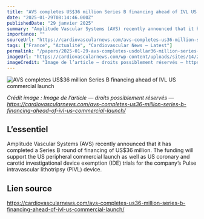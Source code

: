 ```yaml
---
title: "AVS completes US$36 million Series B financing ahead of IVL US commercial launch"
date: "2025-01-29T08:14:46.000Z"
publishedDate: "29 janvier 2025"
summary: "Amplitude Vascular Systems (AVS) recently announced that it has completed a Series B round of financing of US$36 million. The funding will support the US peripheral commercial launch as well as US coronary and carotid investigational device exemption (IDE) trials for the company’s Pulse intravascular lithotripsy (PIVL) device."
importance: ""
sourceUrl: "https://cardiovascularnews.com/avs-completes-us36-million-series-b-financing-ahead-of-ivl-us-commercial-launch/"
tags: ["France", "Actualité", "Cardiovascular News — Latest"]
permalink: "/papers/2025-01-29-avs-completes-usdollar36-million-series-b-financing-ahead-of-ivl-us-commercial-launch"
imageUrl: "https://cardiovascularnews.com/wp-content/uploads/sites/14/2025/01/AVS_Full-System-W-Screen-1-JPEG-HI-RES.jpg"
imageCredit: "Image de l’article — droits possiblement réservés — https://cardiovascularnews.com/avs-completes-us36-million-series-b-financing-ahead-of-ivl-us-commercial-launch/"
---
```


![AVS completes US$36 million Series B financing ahead of IVL US commercial launch](https://cardiovascularnews.com/wp-content/uploads/sites/14/2025/01/AVS_Full-System-W-Screen-1-JPEG-HI-RES.jpg)

*Crédit image : Image de l’article — droits possiblement réservés — https://cardiovascularnews.com/avs-completes-us36-million-series-b-financing-ahead-of-ivl-us-commercial-launch/*

## L’essentiel

Amplitude Vascular Systems (AVS) recently announced that it has completed a Series B round of financing of US$36 million. The funding will support the US peripheral commercial launch as well as US coronary and carotid investigational device exemption (IDE) trials for the company’s Pulse intravascular lithotripsy (PIVL) device.

## Lien source

https://cardiovascularnews.com/avs-completes-us36-million-series-b-financing-ahead-of-ivl-us-commercial-launch/
